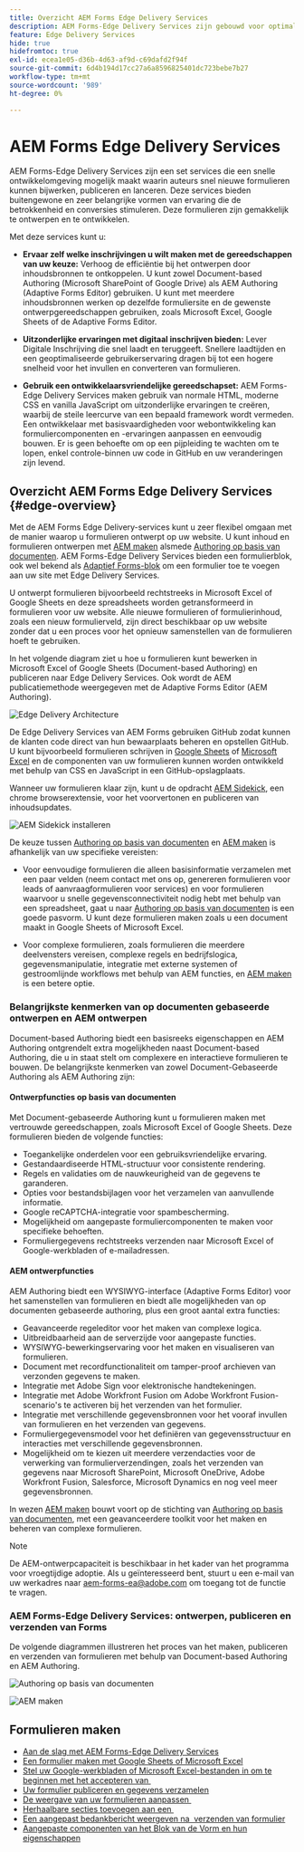 ```yaml
---
title: Overzicht AEM Forms Edge Delivery Services
description: AEM Forms-Edge Delivery Services zijn gebouwd voor optimale prestaties, waardoor u de toekomst van gestroomlijnde gegevensverzameling en de betrokkenheid van gebruikers kunt inzien.
feature: Edge Delivery Services
hide: true
hidefromtoc: true
exl-id: ecea1e05-d36b-4d63-af9d-c69dafd2f94f
source-git-commit: 6d4b194d17cc27a6a8596825401dc723bebe7b27
workflow-type: tm+mt
source-wordcount: '989'
ht-degree: 0%

---
```


# AEM Forms Edge Delivery Services

AEM Forms-Edge Delivery Services zijn een set services die een snelle ontwikkelomgeving mogelijk maakt waarin auteurs snel nieuwe formulieren kunnen bijwerken, publiceren en lanceren. Deze services bieden buitengewone en zeer belangrijke vormen van ervaring die de betrokkenheid en conversies stimuleren. Deze formulieren zijn gemakkelijk te ontwerpen en te ontwikkelen.

Met deze services kunt u:

* **Ervaar zelf welke inschrijvingen u wilt maken met de gereedschappen van uw keuze:** Verhoog de efficiëntie bij het ontwerpen door inhoudsbronnen te ontkoppelen. U kunt zowel Document-based Authoring (Microsoft SharePoint of Google Drive) als AEM Authoring (Adaptive Forms Editor) gebruiken. U kunt met meerdere inhoudsbronnen werken op dezelfde formuliersite en de gewenste ontwerpgereedschappen gebruiken, zoals Microsoft Excel, Google Sheets of de Adaptive Forms Editor.

* **Uitzonderlijke ervaringen met digitaal inschrijven bieden:** Lever Digitale Inschrijving die snel laadt en teruggeeft. Snellere laadtijden en een geoptimaliseerde gebruikerservaring dragen bij tot een hogere snelheid voor het invullen en converteren van formulieren.

* **Gebruik een ontwikkelaarsvriendelijke gereedschapset:** AEM Forms-Edge Delivery Services maken gebruik van normale HTML, moderne CSS en vanilla JavaScript om uitzonderlijke ervaringen te creëren, waarbij de steile leercurve van een bepaald framework wordt vermeden. Een ontwikkelaar met basisvaardigheden voor webontwikkeling kan formuliercomponenten en -ervaringen aanpassen en eenvoudig bouwen. Er is geen behoefte om op een pijpleiding te wachten om te lopen, enkel controle-binnen uw code in GitHub en uw veranderingen zijn levend.

## Overzicht AEM Forms Edge Delivery Services {#edge-overview}

Met de AEM Forms Edge Delivery-services kunt u zeer flexibel omgaan met de manier waarop u formulieren ontwerpt op uw website. U kunt inhoud en formulieren ontwerpen met [AEM maken](/help/forms/creating-adaptive-form-core-components.md) alsmede [Authoring op basis van documenten](/help/edge/docs/forms/create-forms.md). AEM Forms-Edge Delivery Services bieden een formulierblok, ook wel bekend als [Adaptief Forms-blok](/help/edge/docs/forms/create-forms.md) om een formulier toe te voegen aan uw site met Edge Delivery Services.

U ontwerpt formulieren bijvoorbeeld rechtstreeks in Microsoft Excel of Google Sheets en deze spreadsheets worden getransformeerd in formulieren voor uw website. Alle nieuwe formulieren of formulierinhoud, zoals een nieuw formulierveld, zijn direct beschikbaar op uw website zonder dat u een proces voor het opnieuw samenstellen van de formulieren hoeft te gebruiken.

In het volgende diagram ziet u hoe u formulieren kunt bewerken in Microsoft Excel of Google Sheets (Document-based Authoring) en publiceren naar Edge Delivery Services. Ook wordt de AEM publicatiemethode weergegeven met de Adaptive Forms Editor (AEM Authoring).

![Edge Delivery Architecture](/help/edge/assets/AEM-forms-with-EDS-publishing.png)

De Edge Delivery Services van AEM Forms gebruiken GitHub zodat kunnen de klanten code direct van hun bewaarplaats beheren en opstellen GitHub. U kunt bijvoorbeeld formulieren schrijven in [Google Sheets](/help/edge/docs/forms/create-forms.md) of [Microsoft Excel](/help/edge/docs/forms/create-forms.md) en de componenten van uw formulieren kunnen worden ontwikkeld met behulp van CSS en JavaScript in een GitHub-opslagplaats.

Wanneer uw formulieren klaar zijn, kunt u de opdracht [AEM Sidekick](/help/edge/docs/forms/tutorial.md#preview-and-publish-your-content), een chrome browserextensie, voor het voorvertonen en publiceren van inhoudsupdates.

![AEM Sidekick installeren](/help/edge/assets/aem-sidekick-preview-publish-forms.png)

De keuze tussen [Authoring op basis van documenten](#document-based-authoring-features) en [AEM maken](#aem-authoring-features) is afhankelijk van uw specifieke vereisten:

* Voor eenvoudige formulieren die alleen basisinformatie verzamelen met een paar velden (neem contact met ons op, genereren formulieren voor leads of aanvraagformulieren voor services) en voor formulieren waarvoor u snelle gegevensconnectiviteit nodig hebt met behulp van een spreadsheet, gaat u naar [Authoring op basis van documenten](#document-based-authoring-features) is een goede pasvorm. U kunt deze formulieren maken zoals u een document maakt in Google Sheets of Microsoft Excel.

* Voor complexe formulieren, zoals formulieren die meerdere deelvensters vereisen, complexe regels en bedrijfslogica, gegevensmanipulatie, integratie met externe systemen of gestroomlijnde workflows met behulp van AEM functies, en [AEM maken](#aem-authoring-features) is een betere optie.


### Belangrijkste kenmerken van op documenten gebaseerde ontwerpen en AEM ontwerpen

Document-based Authoring biedt een basisreeks eigenschappen en AEM Authoring ontgrendelt extra mogelijkheden naast Document-based Authoring, die u in staat stelt om complexere en interactieve formulieren te bouwen. De belangrijkste kenmerken van zowel Document-Gebaseerde Authoring als AEM Authoring zijn:

#### Ontwerpfuncties op basis van documenten

Met Document-gebaseerde Authoring kunt u formulieren maken met vertrouwde gereedschappen, zoals Microsoft Excel of Google Sheets. Deze formulieren bieden de volgende functies:

* Toegankelijke onderdelen voor een gebruiksvriendelijke ervaring.
* Gestandaardiseerde HTML-structuur voor consistente rendering.
* Regels en validaties om de nauwkeurigheid van de gegevens te garanderen.
* Opties voor bestandsbijlagen voor het verzamelen van aanvullende informatie.
* Google reCAPTCHA-integratie voor spambescherming.
* Mogelijkheid om aangepaste formuliercomponenten te maken voor specifieke behoeften.
* Formuliergegevens rechtstreeks verzenden naar Microsoft Excel of Google-werkbladen of e-mailadressen.

#### AEM ontwerpfuncties

AEM Authoring biedt een WYSIWYG-interface (Adaptive Forms Editor) voor het samenstellen van formulieren en biedt alle mogelijkheden van op documenten gebaseerde authoring, plus een groot aantal extra functies:

* Geavanceerde regeleditor voor het maken van complexe logica.
* Uitbreidbaarheid aan de serverzijde voor aangepaste functies.
* WYSIWYG-bewerkingservaring voor het maken en visualiseren van formulieren.
* Document met recordfunctionaliteit om tamper-proof archieven van verzonden gegevens te maken.
* Integratie met Adobe Sign voor elektronische handtekeningen.
* Integratie met Adobe Workfront Fusion om Adobe Workfront Fusion-scenario&#39;s te activeren bij het verzenden van het formulier.
* Integratie met verschillende gegevensbronnen voor het vooraf invullen van formulieren en het verzenden van gegevens.
* Formuliergegevensmodel voor het definiëren van gegevensstructuur en interacties met verschillende gegevensbronnen.
* Mogelijkheid om te kiezen uit meerdere verzendacties voor de verwerking van formulierverzendingen, zoals het verzenden van gegevens naar Microsoft SharePoint, Microsoft OneDrive, Adobe Workfront Fusion, Salesforce, Microsoft Dynamics en nog veel meer gegevensbronnen.

In wezen [AEM maken](/help/forms/creating-adaptive-form-core-components.md) bouwt voort op de stichting van [Authoring op basis van documenten](/help/edge/docs/forms/create-forms.md), met een geavanceerdere toolkit voor het maken en beheren van complexe formulieren.

>[!NOTE]
>
>
> De AEM-ontwerpcapaciteit is beschikbaar in het kader van het programma voor vroegtijdige adoptie. Als u geïnteresseerd bent, stuurt u een e-mail van uw werkadres naar aem-forms-ea@adobe.com om toegang tot de functie te vragen.

### AEM Forms-Edge Delivery Services: ontwerpen, publiceren en verzenden van Forms

De volgende diagrammen illustreren het proces van het maken, publiceren en verzenden van formulieren met behulp van Document-based Authoring en AEM Authoring.

![Authoring op basis van documenten ](/help/edge/assets/document-based-authoring-workflow.png)

![AEM maken](/help/edge/assets/aem-authoring-workflow.png)




## Formulieren maken

* [Aan de slag met AEM Forms-Edge Delivery Services](/help/edge/docs/forms/tutorial.md)
* [Een formulier maken met Google Sheets of Microsoft Excel](/help/edge/docs/forms/create-forms.md)
* [Stel uw Google-werkbladen of Microsoft Excel-bestanden in om te beginnen met het accepteren van &#x200B;](/help/edge/docs/forms/submit-forms.md)
* [Uw formulier publiceren en gegevens verzamelen](/help/edge/docs/forms/publish-forms.md)
* [De weergave van uw formulieren aanpassen &#x200B;](/help/edge/docs/forms/style-theme-forms.md)
* [Herhaalbare secties toevoegen aan een &#x200B;](/help/edge/docs/forms/repeatable-forms.md)
* [Een aangepast bedankbericht weergeven na &#x200B; verzenden van formulier](/help/edge/docs/forms/thank-you-page-form.md)
* [Aangepaste componenten van het Blok van de Vorm en hun eigenschappen](/help/edge/docs/forms/form-components.md)















<!-- 

## Start creating forms

<div>

  <style>
    .card-container {
        width: calc(33.33% - 10px);;
        margin: 5px;
        border: 1px solid #ccc;
        border-radius: 5px;
        padding: 5px;
        box-sizing: border-box;
        transition: background-color 0.3s ease; /* Adding transition effect */
    }
    .card-container:hover {
        background-color: #f0f0f0; /* Changing background color on hover */
    }
</style>

<div style="display: flex; flex-wrap: wrap; justify-content: space-between; margin: -5px;">
    <div class="card-container">
        <a href="/help/edge/docs/forms/create-forms.md">
            <img src="/help/edge/assets/smock_devices_18_n.svg" alt="Create a form using eds forms" style="border-radius: 5px;"> </b>
            <br><b style="margin-top: 5px;">Create a form using Google Sheets or Microsoft Excel</b>
        </a>
        <p>Create forms that load and render quickly and automatically reflows on mobile devices.</p>
    </div>
    <div class="card-container">
        <a href="/help/edge/docs/forms/create-forms.md#manually-configure-a-spreadsheet-to-accept-data">   
            <img src="/help/edge/assets/smock_platformdatamapping_18_n.svg" alt="Submit form" alt="Use Form Fragments in an EDS Form" style="border-radius: 5px;"> </b>
            <br><b style="margin-top: 5px;">Submit form to spreadsheet</b>
        </a>
        <p>Submit forms directly to your Microsoft Excel or Google Sheets.</p>
    </div>
     <div class="card-container">
        <a href="/help/edge/docs/forms/style-theme-forms.md">
            <img src="/help/edge/assets/smock_imageautomode_18_N.svg" alt="Apply styles or themes to an eds form" style="border-radius: 5px;"> </b>
            <br><b style="margin-top: 5px;">Customize a theme</b>
        </a>
        <p>Create a consistent brand image by applying the same theme across forms.</p>
    </div>
      <div class="card-container">
        <a href="/help/edge/docs/forms/validate-forms.md">
            <img src="/help/edge/assets/smock_condition_18_n.svg" alt="Add validations to form fields" style="border-radius: 5px;"> </b>
            <br><b style="margin-top: 5px;">Apply field validations</b>
        </a>
        <p>Reduce errors and frustration by checking form inputs for proper formatting.</p>
    </div> 
            <div class="card-container">
        <a href="/help/edge/docs/forms/rules-forms.md">
            <img src="/help/edge/assets/smock_documentfragment_18_n.svg" alt="Use rules to add dynamic behaviour to a form" style="border-radius: 5px;"> </b>
            <br><b style="margin-top: 5px;">Use rules to add dynamic behaviour to a form</b>
        </a>
        <p>Reuse preconfigured fragments across multiple forms.</p>
    </div>
    <div class="card-container">
        <a href="/help/edge/docs/forms/translate-forms.md">  
            <img src="/help/edge/assets/smock_abc_18_n.svg" alt="Translate an EDS Form" style="border-radius: 5px;"> </b>
            <br><b style="margin-top: 5px;">Translate a form</b>
        </a>
        <p>Extend the reach of your forms while keeping costs in check.</p>
    </div>
    <div class="card-container">
        <a href="/help/edge/docs/forms/repeatable-forms.md">  
            <img src="/help/edge/assets/smock_addto_18_n.svg" alt="Add repeatable sections to an EDS Form" style="border-radius: 5px;"> </b>
            <br><b style="margin-top: 5px;">Add repeatable sections</b>
        </a>
        <p>Effortlessly create and add repeatable sections to a form.</p>
    </div>
    <div class="card-container">
        <a href="/help/edge/docs/forms/custom-components-forms.md"> 
            <img src="/help/edge/assets/smock_userdeveloper_18_n.svg" alt="Create custom forms components using standard JavaScript and CSS"  style="border-radius: 5px;"> </b>
            <br><b style="margin-top: 5px;">Create custom components</b>
        </a>
        <p>Use standard JavaScript and CSS to create components and themes.</p>
    </div>
    <div class="card-container">
        <a href="/help/edge/docs/forms/recaptacha-forms.md">  
            <img src="/help//edge/assets/smock_keyclock_18_n.svg" alt="Use reCAPTCHA in an EDS Form" style="border-radius: 5px;"> </b>
            <br><b style="margin-top: 5px;">Use reCAPTCHA</b>
        </a>
        <p>Use OOTB reCAPTCHA integration for robust spam and bot protection.</p>
    </div>


</div>


</br>


-->